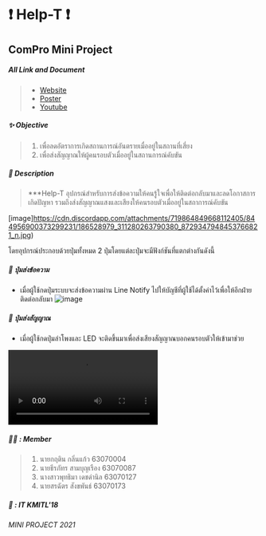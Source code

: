 # :heavy_exclamation_mark: Help-T :heavy_exclamation_mark:
## ComPro Mini Project
##### All Link and Document
> - [Website](https://help-t.netlify.app/)
> - [Poster](https://www.youtube.com/watch?v=LGkUW5cUPz8)
> - [Youtube](https://www.youtube.com/watch?v=LGkUW5cUPz8)
##### :sparkles: ***Objective***
> 1. เพื่อลดอัตราการเกิดสถานการณ์อันตรายเมื่ออยู่ในสถานที่เสี่ยง<br>
> 2. เพื่อส่งสัญญาณให้ผู้คนรอบตัวเมื่ออยู่ในสถานการณ์คับขัน


##### :file_folder: ***Description***
> ***Help-T อุปกรณ์สำหรับการส่งข้อความให้คนรู้ใจเพื่อให้ติดต่อกลับมาและลดโอกาสการเกิดปัญหา รวมถึงส่งสัญญาณแสงและเสียงให้คนรอบตัวเมื่ออยู่ในสถาการณ์คับขัน

[image]https://cdn.discordapp.com/attachments/719864849668112405/844956900373299231/186528979_311280263790380_8729347948453766821_n.jpg)
 
โดยอุปกรณ์ประกอบด้วยปุ่มทั้งหมด 2 ปุ่มโดยแต่ละปุ่มจะมีฟังก์ชันที่แตกต่างกันดังนี้
##### :speech_balloon: ปุ่มส่งข้อความ
- เมื่อผู้ใช้กดปุ่มระบบจะส่งข้อความผ่าน Line Notify ไปให้บัญชีที่ผู้ใช้ได้ตั้งค่าไว้เพื่อให้อีกฝ่ายติดต่อกลับมา 
 ![image](https://media.discordapp.net/attachments/719864849668112405/844955304788492298/186897573_501295031183037_5708736132188375002_n.jpg)

##### :rotating_light: ปุ่มส่งสัญญาณ
- เมื่อผู้ใช้กดปุ่มลำโพงและ LED จะติดขึ้นมาเพื่อส่งเสียงสัญญาณบอกคนรอบตัวให้เข้ามาช่วย 
 <video src="files/642846720.199253.mp4" type="video/mp4">
</video>

 ##### :man_technologist: : ***Member***
> 1. นายกฤติน กลิ่นแก้ว 63070004 
> 2. นายธีรภัทร สามบุญเรือง 63070087
> 3. นางสาวพุทธิมา เดชดำนิล 63070127
> 4. นายสรฉัตร สังขพันธ์ 63070173

##### :busts_in_silhouette: : ***IT KMITL'18***
###### MINI PROJECT 2021
